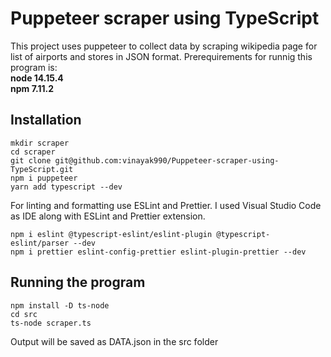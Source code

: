 # Puppeteer scraper using TypeScript
This project uses puppeteer to collect data by scraping wikipedia page for list of airports and stores in JSON format.
Prerequirements for runnig this program is:<br>
**node 14.15.4** <br>
**npm 7.11.2**

## Installation
```
mkdir scraper
cd scraper
git clone git@github.com:vinayak990/Puppeteer-scraper-using-TypeScript.git
npm i puppeteer
yarn add typescript --dev
```
For linting and formatting use ESLint and Prettier. I used Visual Studio Code as IDE along with ESLint and Prettier extension.
```
npm i eslint @typescript-eslint/eslint-plugin @typescript-eslint/parser --dev
npm i prettier eslint-config-prettier eslint-plugin-prettier --dev
```
## Running the program
```
npm install -D ts-node
cd src
ts-node scraper.ts
```
Output will be saved as DATA.json in the src folder
